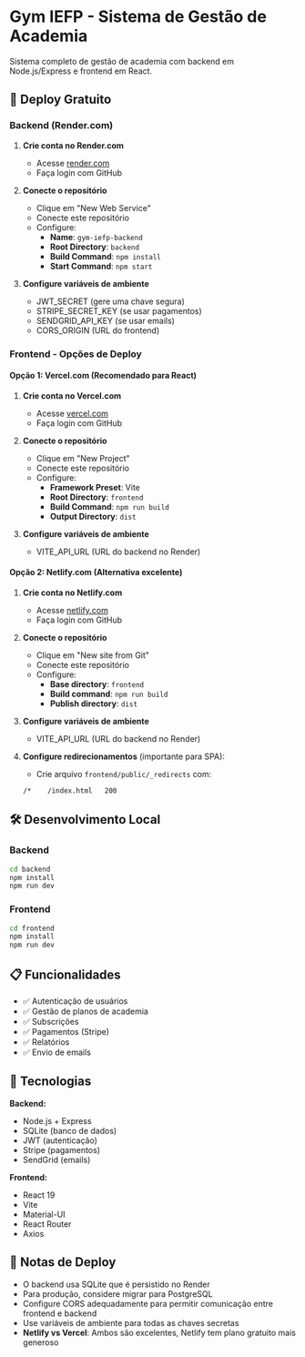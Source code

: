 # Gym IEFP - Sistema de Gestão de Academia

Sistema completo de gestão de academia com backend em Node.js/Express e frontend em React.

## 🚀 Deploy Gratuito

### Backend (Render.com)

1. **Crie conta no Render.com**
   - Acesse [render.com](https://render.com)
   - Faça login com GitHub

2. **Conecte o repositório**
   - Clique em "New Web Service"
   - Conecte este repositório
   - Configure:
     - **Name**: `gym-iefp-backend`
     - **Root Directory**: `backend`
     - **Build Command**: `npm install`
     - **Start Command**: `npm start`

3. **Configure variáveis de ambiente**
   - JWT_SECRET (gere uma chave segura)
   - STRIPE_SECRET_KEY (se usar pagamentos)
   - SENDGRID_API_KEY (se usar emails)
   - CORS_ORIGIN (URL do frontend)

### Frontend - Opções de Deploy

#### Opção 1: Vercel.com (Recomendado para React)

1. **Crie conta no Vercel.com**
   - Acesse [vercel.com](https://vercel.com)
   - Faça login com GitHub

2. **Conecte o repositório**
   - Clique em "New Project"
   - Conecte este repositório
   - Configure:
     - **Framework Preset**: Vite
     - **Root Directory**: `frontend`
     - **Build Command**: `npm run build`
     - **Output Directory**: `dist`

3. **Configure variáveis de ambiente**
   - VITE_API_URL (URL do backend no Render)

#### Opção 2: Netlify.com (Alternativa excelente)

1. **Crie conta no Netlify.com**
   - Acesse [netlify.com](https://netlify.com)
   - Faça login com GitHub

2. **Conecte o repositório**
   - Clique em "New site from Git"
   - Conecte este repositório
   - Configure:
     - **Base directory**: `frontend`
     - **Build command**: `npm run build`
     - **Publish directory**: `dist`

3. **Configure variáveis de ambiente**
   - VITE_API_URL (URL do backend no Render)

4. **Configure redirecionamentos** (importante para SPA):
   - Crie arquivo `frontend/public/_redirects` com:
   ```
   /*    /index.html   200
   ```

## 🛠️ Desenvolvimento Local

### Backend
```bash
cd backend
npm install
npm run dev
```

### Frontend
```bash
cd frontend
npm install
npm run dev
```

## 📋 Funcionalidades

- ✅ Autenticação de usuários
- ✅ Gestão de planos de academia
- ✅ Subscrições
- ✅ Pagamentos (Stripe)
- ✅ Relatórios
- ✅ Envio de emails

## 🔧 Tecnologias

**Backend:**
- Node.js + Express
- SQLite (banco de dados)
- JWT (autenticação)
- Stripe (pagamentos)
- SendGrid (emails)

**Frontend:**
- React 19
- Vite
- Material-UI
- React Router
- Axios

## 📝 Notas de Deploy

- O backend usa SQLite que é persistido no Render
- Para produção, considere migrar para PostgreSQL
- Configure CORS adequadamente para permitir comunicação entre frontend e backend
- Use variáveis de ambiente para todas as chaves secretas
- **Netlify vs Vercel**: Ambos são excelentes, Netlify tem plano gratuito mais generoso